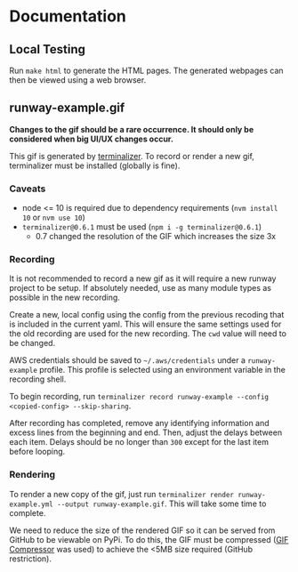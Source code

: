 # Documentation

## Local Testing

Run `make html` to generate the HTML pages.
The generated webpages can then be viewed using a web browser.

## runway-example.gif

**Changes to the gif should be a rare occurrence. It should only be considered when big UI/UX changes occur.**

This gif is generated by [terminalizer](https://github.com/faressoft/terminalizer).
To record or render a new gif, terminalizer must be installed (globally is fine).

### Caveats

- node <= 10 is required due to dependency requirements (`nvm install 10` or `nvm use 10`)
- `terminalizer@0.6.1` must be used (`npm i -g terminalizer@0.6.1`)
  - 0.7 changed the resolution of the GIF which increases the size 3x

### Recording

It is not recommended to record a new gif as it will require a new runway project to be setup.
If absolutely needed, use as many module types as possible in the new recording.

Create a new, local config using the config from the previous recoding that is included in the current yaml.
This will ensure the same settings used for the old recording are used for the new recording.
The `cwd` value will need to be changed.

AWS credentials should be saved to `~/.aws/credentials` under a `runway-example` profile.
This profile is selected using an environment variable in the recording shell.

To begin recording, run `terminalizer record runway-example --config <copied-config> --skip-sharing`.

After recording has completed, remove any identifying information and excess lines from the beginning and end.
Then, adjust the delays between each item. Delays should be no longer than `300` except for the last item before looping.

### Rendering

To render a new copy of the gif, just run `terminalizer render runway-example.yml --output runway-example.gif`.
This will take some time to complete.

We need to reduce the size of the rendered GIF so it can be served from GitHub to be viewable on PyPi.
To do this, the GIF must be compressed ([GIF Compressor](https://gifcompressor.com/) was used) to achieve the <5MB size required (GitHub restriction).
